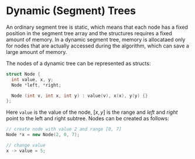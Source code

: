# Dynamic (Segment) Trees

An ordinary segment tree is static, which means that each node has a fixed position in the segment tree array and the structures requires a fixed amount of memory. In a dynamic segment tree, memory is allocataed only for nodes that are actually accessed during the algorithm, which can save a large amount of memory.

The nodes of a dynamic tree can be represented as structs:

```cpp
struct Node {
  int value, x, y;
  Node *left, *right;

  Node (int v, int x, int y) : value(v), x(x), y(y) {}
};
```

Here `value` is the value of the node, $[x, y]$ is the range and $left$ and $right$ point to the left and right subtree. Nodes can be created as follows:

```cpp
// create node with value 2 and range [0, 7]
Node *x = new Node(2, 0, 7);

// change value
x -> value = 5;
```
